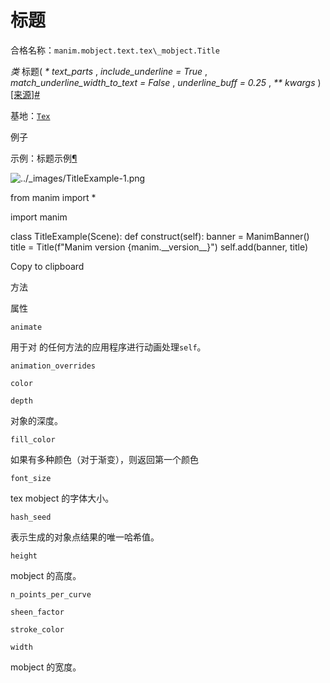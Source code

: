 # 标题

合格名称：`manim.mobject.text.tex\_mobject.Title`

_类_ 标题( _\* text_parts_ , _include_underline = True_ , _match_underline_width_to_text = False_ , _underline_buff = 0.25_ , _\*\* kwargs_ )[\[来源\]](../_modules/manim/mobject/text/tex_mobject.html#Title)[#](#manim.mobject.text.tex_mobject.Title "此定义的固定链接")

基地：[`Tex`](manim.mobject.text.tex_mobject.Tex.html#manim.mobject.text.tex_mobject.Tex "manim.mobject.text.tex_mobject.Tex")

例子

示例：标题示例[¶](#titleexample)

![../_images/TitleExample-1.png](../_images/TitleExample-1.png)

from manim import \*

import manim

class TitleExample(Scene):
def construct(self):
banner = ManimBanner()
title = Title(f"Manim version {manim.\_\_version\_\_}")
self.add(banner, title)

Copy to clipboard

方法

属性

`animate`

用于对 的任何方法的应用程序进行动画处理`self`。

`animation_overrides`

`color`

`depth`

对象的深度。

`fill_color`

如果有多种颜色（对于渐变），则返回第一个颜色

`font_size`

tex mobject 的字体大小。

`hash_seed`

表示生成的对象点结果的唯一哈希值。

`height`

mobject 的高度。

`n_points_per_curve`

`sheen_factor`

`stroke_color`

`width`

mobject 的宽度。
